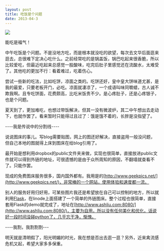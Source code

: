 ```yaml
---
layout: post
title: 吃饭是个问题
date: 2013-04-3
---
```


![](http://a2.att.hudong.com/13/55/19300001208974132404558960508.jpg)

能吃是福气！

中午吃饭是个问题。不是没地方吃，而是根本就没吃的欲望，每次去文华后面逛来逛去，总很难下定决心吃什么。之前经常吃的是锅盖饭，锅巴吃起来很香脆，所以比较爱吃，但最近吃起来总感觉一股酸味，吃完后肚子里感觉还在流酸水，太难受了。其他吃的更加不行：看着难过，吃着伤心。

尝试一些新的吃法，比如吃饼，凉面之类的。吃饼还好，皇中皇大饼味道尤甚，是我的最爱，只要老板开门，必吃。凉面就凄凉了，一个成语叫味同嚼蜡，古人诚不欺我啊。且专吃饼面，花费颇高，比吃米饭贵不少。是心疼肚子，还是心疼银子，也是个问题。

夏天到了，更加难吃，也想过带饭解决，但其一没有微波炉，其二中午想出去走动下，也就作罢了。看来暂时只能得过且过了：饿是饿不着的，长胖是没指望了。

----我是传说中的分割线----

说说图床的事儿。写blog需要贴图，网上的图还好解决，直接盗用一般没问题，但自己本地的图就得上床到图床在给blog引用了。

最开始是想利用dropbox的public文件夹来做，实现也很简单，直接放进public文件就可以得到外链的地址，可很遗憾的是由于众所周知的原因，不翻墙就查看不了。只能作罢。

现成的免费图床服务很多，国内国外都有。我用是的[http://www.geekpics.net/](http://www.geekpics.net/)，非常棒的一个网站，使用体验和速度都一流。

别人的服务好用归好用，可某些图片我还是希望放在自己可以控制的地方，所以就利用[Flask](http://flask.pocoo.org/)，在linode上面搭建了一个简单的外链图床。整个过程也很简单，直接套用Flask的demo就完成了，地址在[http://www.ashliu.com:8080/](http://www.ashliu.com:8080/)，主要为自用，所以没有任何美化和优化。话说好一段时间没碰python了，几乎忘干净，惭愧。

----我割，我割割割---

明天就是清明假了，阳光明媚的时光，我在想是否出去逛一逛？另外，近来禽流感危机又起，希望大家多多保重。